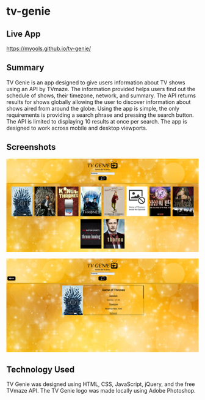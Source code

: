 # tv-genie

## Live App
https://myools.github.io/tv-genie/

## Summary
TV Genie is an app designed to give users information about TV shows using an API by TVmaze.  The information provided helps users find out the schedule of shows, their timezone, network, and summary.  The API returns results for shows globally allowing the user to discover information about shows aired from around the globe.  Using the app is simple, the only requirements is providing a search phrase and pressing the search button.  The API is limited to displaying 10 results at once per search.  The app is designed to work across mobile and desktop viewports.

## Screenshots
![image](https://github.com/myools/tv-genie/blob/master/assets/screenshot-desktop.PNG?raw=true)

![image](https://github.com/myools/tv-genie/blob/master/assets/screenshot-desktop-selection.PNG?raw=true)

## Technology Used
TV Genie was designed using HTML, CSS, JavaScript, jQuery, and the free TVmaze API.  The TV Genie logo was made locally using Adobe Photoshop.
